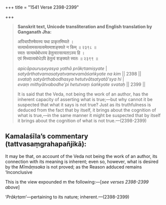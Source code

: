 +++
title = "1541 Verse 2398-2399"

+++
> **Sanskrit text, Unicode transliteration and English translation by Ganganath Jha:** 
>
> अपिचापौरुषेयस्य यथा प्राकृतमिष्यते ।  
> सत्यार्थत्वमसत्यत्वमेवमाशङ्क्यते न किम् ॥ २३९८ ॥  
> स्वतः सत्यार्थबोधस्य हेतुत्वात्सत्यताऽस्य हि ।  
> एवं मिथ्यात्वबोधेऽपि हेतुत्वं शङ्क्यते स्वतः ॥ २३९९ ॥ 
>
> *apicāpauruṣeyasya yathā prākṛtamiṣyate* \|  
> *satyārthatvamasatyatvamevamāśaṅkyate na kim* \|\| 2398 \|\|  
> *svataḥ satyārthabodhasya hetutvātsatyatā'sya hi* \|  
> *evaṃ mithyātvabodhe'pi hetutvaṃ śaṅkyate svataḥ* \|\| 2399 \|\| 
>
> It is said that the Veda, not being the work of an author, has the inherent capacity of asserting what is true;—but why cannot it be suspected that what it says is not true? Just as its truthfulness is deduced from the fact that by itself, it brings about the cognition of what is true,—in the same manner it might be suspected that by itself it brings about the cognition of what is not true.—(2398-2399)



## Kamalaśīla’s commentary (tattvasaṃgrahapañjikā):

It may be that, on account of the Veda not being the work of an author, its connection with its meaning is inherent; even so, however, what is desired by the *Mīmāṃsaka* is not proved; as the Reason adduced remains ‘Inconclusive

This is the view expounded m the following:—[*see verses 2398-2399 above*]

‘*Prākṛtam*’—pertaining to its nature; inherent.—(2398-2399)


